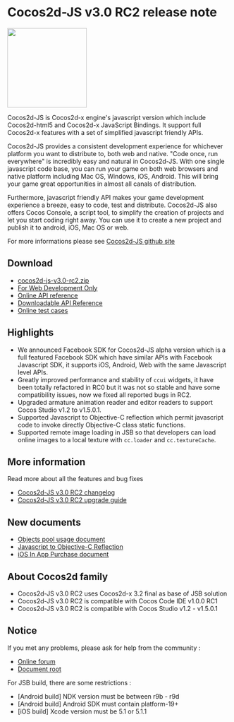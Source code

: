 # Cocos2d-JS v3.0 RC2 release note

<img src="http://www.cocos2d-x.org/attachments/download/1508" height=180> 

Cocos2d-JS is Cocos2d-x engine's javascript version which include Cocos2d-html5 and Cocos2d-x JavaScript Bindings. It support full Cocos2d-x features with a set of simplified javascript friendly APIs.

Cocos2d-JS provides a consistent development experience for whichever platform you want to distribute to, both web and native. "Code once, run everywhere" is incredibly easy and natural in Cocos2d-JS. With one single javascript code base, you can run your game on both web browsers and native platform including Mac OS, Windows, iOS, Android. This will bring your game great opportunities in almost all canals of distribution.

Furthermore, javascript friendly API makes your game development experience a breeze, easy to code, test and distribute. Cocos2d-JS also offers Cocos Console, a script tool, to simplify the creation of projects and let you start coding right away. You can use it to create a new project and publish it to android, iOS, Mac OS or web.

For more informations please see [Cocos2d-JS github site](https://github.com/cocos2d/cocos2d-js)

## Download

- [cocos2d-js-v3.0-rc2.zip](http://www.cocos2d-x.org/filedown/cocos2d-js-v3.0-rc2.zip)
- [For Web Development Only](http://www.cocos2d-x.org/filecenter/jsbuilder)
- [Online API reference](http://www.cocos2d-x.org/reference/html5-js/V3.0rc2/index.html)
- [Downloadable API Reference](http://www.cocos2d-x.org/filedown/Cocos2d-JS-v3.0-rc2-API.zip)
- [Online test cases](http://cocos2d-x.org/js-tests/)

## Highlights

* We announced Facebook SDK for Cocos2d-JS alpha version which is a full featured Facebook SDK which have similar APIs with Facebook Javascript SDK, it supports iOS, Android, Web with the same Javascript level APIs.
* Greatly improved performance and stability of `ccui` widgets, it have been totally refactored in RC0 but it was not so stable and have some compatibility issues, now we fixed all reported bugs in RC2.
* Upgraded armature animation reader and editor readers to support Cocos Studio v1.2 to v1.5.0.1.
* Supported Javascript to Objective-C reflection which permit javascript code to invoke directly Objective-C class static functions.
* Supported remote image loading in JSB so that developers can load online images to a local texture with `cc.loader` and `cc.textureCache`.

## More information

Read more about all the features and bug fixes

- [Cocos2d-JS v3.0 RC2 changelog](http://www.cocos2d-x.org/docs/manual/framework/html5/release-notes/v3.0rc2/changelog/en)
- [Cocos2d-JS v3.0 RC2 upgrade guide](http://www.cocos2d-x.org/docs/manual/framework/html5/release-notes/v3.0rc0/upgrade-guide/en)

## New documents

- [Objects pool usage document](http://www.cocos2d-x.org/docs/manual/framework/html5/v3/cc-pool/en)
- [Javascript to Objective-C Reflection](http://www.cocos2d-x.org/docs/manual/framework/html5/v3/reflection-oc/en)
- [iOS In App Purchase document](http://www.cocos2d-x.org/docs/manual/framework/html5/jsb/plugin-x/ios-iap/en)

## About Cocos2d family

- Cocos2d-JS v3.0 RC2 uses Cocos2d-x 3.2 final as base of JSB solution
- Cocos2d-JS v3.0 RC2 is compatible with Cocos Code IDE v1.0.0 RC1
- Cocos2d-JS v3.0 RC2 is compatible with Cocos Studio v1.2 - v1.5.0.1

## Notice

If you met any problems, please ask for help from the community : 

- [Online forum](http://discuss.cocos2d-x.org/category/javascript)
- [Document root](http://cocos2d-x.org/docs/manual/framework/html5/en)

For JSB build, there are some restrictions :

- [Android build] NDK version must be between r9b - r9d
- [Android build] Android SDK must contain platform-19+
- [iOS build] Xcode version must be 5.1 or 5.1.1